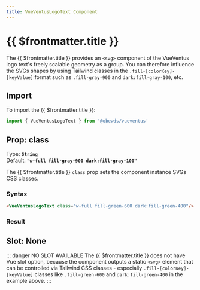 ```yaml
---
title: VueVentusLogoText Component
---
```


<script setup>
    import DocsPackageVersion from '../../../src/views/compos/DocsPackageVersion.vue'
    import { VueVentusLogoText } from '../../../src/index'
</script>



# {{ $frontmatter.title }}

The {{ $frontmatter.title }} provides an `<svg>` component of the VueVentus logo text's freely scalable geometry as a group. You can therefore influence the SVGs shapes by using Tailwind classes in the `.fill-[colorKey]-[keyValue]` format such as `.fill-gray-900` and `dark:fill-gray-100`, etc.






## Import

To import the {{ $frontmatter.title }}:

```javascript
import { VueVentusLogoText } from '@obewds/vueventus'
```






## Prop: class

Type: **`String`**  
Default: **`"w-full fill-gray-900 dark:fill-gray-100"`**

The {{ $frontmatter.title }} `class` prop sets the component instance SVGs CSS classes.

### Syntax

```html
<VueVentusLogoText class="w-full fill-green-600 dark:fill-green-400"/>
```

### Result

<div class="w-full pt-4">
    <VueVentusLogoText class="max-w-md fill-green-600 dark:fill-green-400"/>
</div>










## Slot: None

::: danger NO SLOT AVAILABLE
The {{ $frontmatter.title }} does not have Vue slot option, because the component outputs a static `<svg>` element that can be controlled via Tailwind CSS classes - especially `.fill-[colorKey]-[keyValue]` classes like `.fill-green-600` and `dark:fill-green-400` in the example above.
:::






<DocsPackageVersion/>
